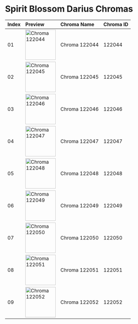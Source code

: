 # Spirit Blossom Darius Chromas

| Index | Preview | Chroma Name | Chroma ID |
|:---|:---|:---|:---|
| 01 | <img src='https://raw.communitydragon.org/latest/plugins/rcp-be-lol-game-data/global/default/v1/champion-chroma-images/122/122044.png' alt='Chroma 122044' width='100'> | Chroma 122044 | 122044 |
| 02 | <img src='https://raw.communitydragon.org/latest/plugins/rcp-be-lol-game-data/global/default/v1/champion-chroma-images/122/122045.png' alt='Chroma 122045' width='100'> | Chroma 122045 | 122045 |
| 03 | <img src='https://raw.communitydragon.org/latest/plugins/rcp-be-lol-game-data/global/default/v1/champion-chroma-images/122/122046.png' alt='Chroma 122046' width='100'> | Chroma 122046 | 122046 |
| 04 | <img src='https://raw.communitydragon.org/latest/plugins/rcp-be-lol-game-data/global/default/v1/champion-chroma-images/122/122047.png' alt='Chroma 122047' width='100'> | Chroma 122047 | 122047 |
| 05 | <img src='https://raw.communitydragon.org/latest/plugins/rcp-be-lol-game-data/global/default/v1/champion-chroma-images/122/122048.png' alt='Chroma 122048' width='100'> | Chroma 122048 | 122048 |
| 06 | <img src='https://raw.communitydragon.org/latest/plugins/rcp-be-lol-game-data/global/default/v1/champion-chroma-images/122/122049.png' alt='Chroma 122049' width='100'> | Chroma 122049 | 122049 |
| 07 | <img src='https://raw.communitydragon.org/latest/plugins/rcp-be-lol-game-data/global/default/v1/champion-chroma-images/122/122050.png' alt='Chroma 122050' width='100'> | Chroma 122050 | 122050 |
| 08 | <img src='https://raw.communitydragon.org/latest/plugins/rcp-be-lol-game-data/global/default/v1/champion-chroma-images/122/122051.png' alt='Chroma 122051' width='100'> | Chroma 122051 | 122051 |
| 09 | <img src='https://raw.communitydragon.org/latest/plugins/rcp-be-lol-game-data/global/default/v1/champion-chroma-images/122/122052.png' alt='Chroma 122052' width='100'> | Chroma 122052 | 122052 |
